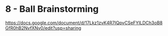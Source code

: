 # 8 - Ball Brainstorming

https://docs.google.com/document/d/17Lkz1zvK4R7IQpvCSeFYILDCh3oB8GfR0hB2NvfXNv0/edit?usp=sharing
